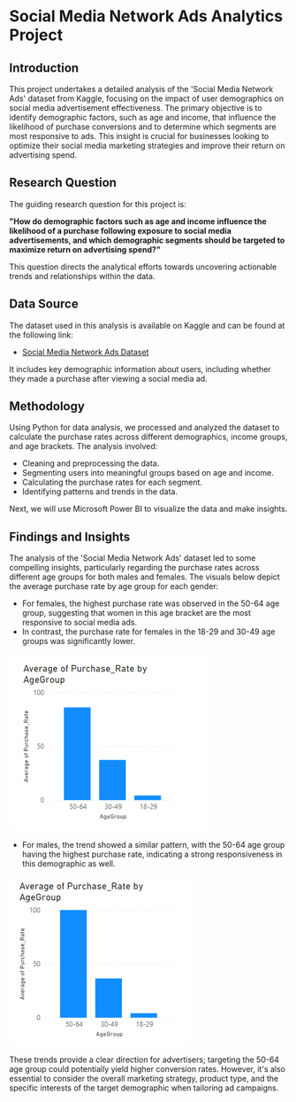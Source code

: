 # Social Media Network Ads Analytics Project

## Introduction

This project undertakes a detailed analysis of the 'Social Media Network Ads' dataset from Kaggle, focusing on the impact of user demographics on social media advertisement effectiveness. The primary objective is to identify demographic factors, such as age and income, that influence the likelihood of purchase conversions and to determine which segments are most responsive to ads. This insight is crucial for businesses looking to optimize their social media marketing strategies and improve their return on advertising spend.

## Research Question

The guiding research question for this project is:

**"How do demographic factors such as age and income influence the likelihood of a purchase following exposure to social media advertisements, and which demographic segments should be targeted to maximize return on advertising spend?"**

This question directs the analytical efforts towards uncovering actionable trends and relationships within the data.

## Data Source

The dataset used in this analysis is available on Kaggle and can be found at the following link:

- [Social Media Network Ads Dataset](https://www.kaggle.com/datasets/asmitameghrajchaskar/social-media-network-ads?rvi=1)

It includes key demographic information about users, including whether they made a purchase after viewing a social media ad.

## Methodology

Using Python for data analysis, we processed and analyzed the dataset to calculate the purchase rates across different demographics, income groups, and age brackets. The analysis involved:

- Cleaning and preprocessing the data.
- Segmenting users into meaningful groups based on age and income.
- Calculating the purchase rates for each segment.
- Identifying patterns and trends in the data.

Next, we will use Microsoft Power BI to visualize the data and make insights.

## Findings and Insights

The analysis of the 'Social Media Network Ads' dataset led to some compelling insights, particularly regarding the purchase rates across different age groups for both males and females. The visuals below depict the average purchase rate by age group for each gender:

- For females, the highest purchase rate was observed in the 50-64 age group, suggesting that women in this age bracket are the most responsive to social media ads.
- In contrast, the purchase rate for females in the 18-29 and 30-49 age groups was significantly lower.

![Average Purchase Rate by AgeGroup for Females](/output/agegroup_female.png)

- For males, the trend showed a similar pattern, with the 50-64 age group having the highest purchase rate, indicating a strong responsiveness in this demographic as well.

![Average Purchase Rate by AgeGroup for Males](/output/agegroup_male.png)

These trends provide a clear direction for advertisers; targeting the 50-64 age group could potentially yield higher conversion rates. However, it's also essential to consider the overall marketing strategy, product type, and the specific interests of the target demographic when tailoring ad campaigns.

